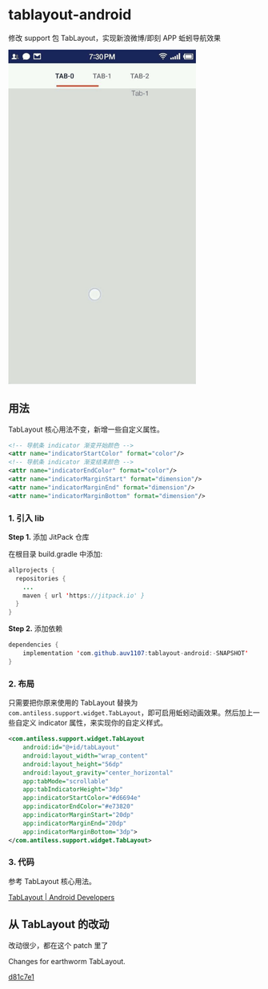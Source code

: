 # tablayout-android

修改 support 包 TabLayout，实现新浪微博/即刻 APP 蚯蚓导航效果

<img src="art/tablayout-demo.gif" width="375"/>

## 用法

TabLayout 核心用法不变，新增一些自定义属性。

```xml
<!-- 导航条 indicator 渐变开始颜色 -->
<attr name="indicatorStartColor" format="color"/>
<!-- 导航条 indicator 渐变结束颜色 -->
<attr name="indicatorEndColor" format="color"/>
<attr name="indicatorMarginStart" format="dimension"/>
<attr name="indicatorMarginEnd" format="dimension"/>
<attr name="indicatorMarginBottom" format="dimension"/>
```

### 1. 引入 lib

**Step 1.** 添加 JitPack 仓库

在根目录 build.gradle 中添加:

```java
allprojects {
  repositories {
    ...
    maven { url 'https://jitpack.io' }
  }
}
```

**Step 2.** 添加依赖

```java
dependencies {
    implementation 'com.github.auv1107:tablayout-android:-SNAPSHOT'
}
```


### 2. 布局

只需要把你原来使用的 TabLayout 替换为 `com.antiless.support.widget.TabLayout`，即可启用蚯蚓动画效果。然后加上一些自定义 indicator 属性，来实现你的自定义样式。

```xml
<com.antiless.support.widget.TabLayout
    android:id="@+id/tabLayout"
    android:layout_width="wrap_content"
    android:layout_height="56dp"
    android:layout_gravity="center_horizontal"
    app:tabMode="scrollable"
    app:tabIndicatorHeight="3dp"
    app:indicatorStartColor="#d6694e"
    app:indicatorEndColor="#e73820"
    app:indicatorMarginStart="20dp"
    app:indicatorMarginEnd="20dp"
    app:indicatorMarginBottom="3dp">
</com.antiless.support.widget.TabLayout>
```

### 3. 代码

参考 TabLayout 核心用法。

[TabLayout | Android Developers](https://developer.android.com/reference/android/support/design/widget/TabLayout)


## 从 TabLayout 的改动
改动很少，都在这个 patch 里了

Changes for earthworm TabLayout.

[d81c7e1](https://github.com/auv1107/tablayout-android/commit/d81c7e1a426128b06b813fc929abddf823582e97)
